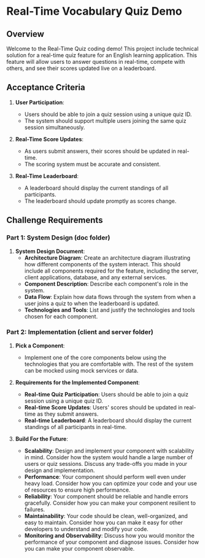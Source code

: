 # Real-Time Vocabulary Quiz Demo

## Overview

Welcome to the Real-Time Quiz coding demo! This project include technical solution for a real-time quiz feature for an English learning application. This feature will allow users to answer questions in real-time, compete with others, and see their scores updated live on a leaderboard.

## Acceptance Criteria

1. **User Participation**:
   - Users should be able to join a quiz session using a unique quiz ID.
   - The system should support multiple users joining the same quiz session simultaneously.

2. **Real-Time Score Updates**:
   - As users submit answers, their scores should be updated in real-time.
   - The scoring system must be accurate and consistent.

3. **Real-Time Leaderboard**:
   - A leaderboard should display the current standings of all participants.
   - The leaderboard should update promptly as scores change.

## Challenge Requirements

### Part 1: System Design (doc folder)

1. **System Design Document**:
   - **Architecture Diagram**: Create an architecture diagram illustrating how different components of the system interact. This should include all components required for the feature, including the server, client applications, database, and any external services.
   - **Component Description**: Describe each component's role in the system.
   - **Data Flow**: Explain how data flows through the system from when a user joins a quiz to when the leaderboard is updated.
   - **Technologies and Tools**: List and justify the technologies and tools chosen for each component.

### Part 2: Implementation (client and server folder)

1. **Pick a Component**:
   - Implement one of the core components below using the technologies that you are comfortable with. The rest of the system can be mocked using mock services or data.

2. **Requirements for the Implemented Component**:
   - **Real-time Quiz Participation**: Users should be able to join a quiz session using a unique quiz ID.
   - **Real-time Score Updates**: Users' scores should be updated in real-time as they submit answers.
   - **Real-time Leaderboard**: A leaderboard should display the current standings of all participants in real-time.

3. **Build For the Future**:
   - **Scalability**: Design and implement your component with scalability in mind. Consider how the system would handle a large number of users or quiz sessions. Discuss any trade-offs you made in your design and implementation.
   - **Performance**: Your component should perform well even under heavy load. Consider how you can optimize your code and your use of resources to ensure high performance.
   - **Reliability**: Your component should be reliable and handle errors gracefully. Consider how you can make your component resilient to failures.
   - **Maintainability**: Your code should be clean, well-organized, and easy to maintain. Consider how you can make it easy for other developers to understand and modify your code.
   - **Monitoring and Observability**: Discuss how you would monitor the performance of your component and diagnose issues. Consider how you can make your component observable.
